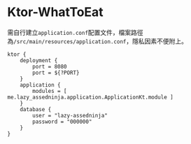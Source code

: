 # Ktor-WhatToEat

需自行建立`application.conf`配置文件，檔案路徑為`/src/main/resources/application.conf`，隱私因素不便附上。
```
ktor {
    deployment {
        port = 8080
        port = ${?PORT}
    }
    application {
        modules = [ me.lazy_assedninja.application.ApplicationKt.module ]
    }
    database {
        user = "lazy-assedninja"
        password = "000000"
    }
}
```